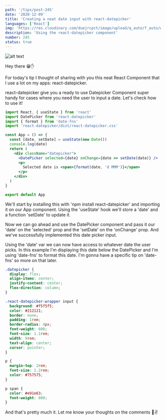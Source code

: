 ```yaml
---
path: '/tips/post-245'
date: '2020-12-09'
title: 'Creating a neat date input with react-datepicker'
languages: ['React']
img: 'https://res.cloudinary.com/duejrcpct/image/upload/q_auto/f_auto/w_1000/v1607524346/tips/245-1_fje3ke.png'
description: 'Using the react-datepicker component'
number: 245
status: true
---
```


![alt text](https://res.cloudinary.com/duejrcpct/image/upload/q_auto/v1607524368/tips/245-2_obakdl.gif 'React date picker input')

Hey there 😁✋

For today's tip I thought of sharing with you this neat React Component that I use a lot on my apps: react-datepicker.

react-datepicker give you a ready to use Datepicker Component super handy for cases where you need the user to input a date. Let's check how to use it!

```jsx
import React, { useState } from 'react'
import DatePicker from 'react-datepicker'
import { format } from 'date-fns'
import 'react-datepicker/dist/react-datepicker.css'

const App = () => {
  const [date, setDate] = useState(new Date())
  console.log(date)
  return (
    <div className="datepicker">
      <DatePicker selected={date} onChange={date => setDate(date)} />
      <p>
        Selected date is <span>{format(date, 'd MMM')}</span>
      </p>
    </div>
  )
}

export default App
```

We'll start by installing this with 'npm install react-datepicker' and importing it on our App component. Using the 'useState' hook we'll store a 'date' and a function 'setDate' to update it.

Now we can go ahead and use the DatePicker component and pass it our 'date' on the 'selected' prop and the 'setDate' on the 'onChange' prop. And we've successfully implemented this date picker input.

Using the 'date' var we can now have access to whatever date the user picks. In this example I'm displaying this date below the DatePicker and I'm using 'date-fns' to format this date. I'm gonna have a specific tip on 'date-fns' so more on that later.

```css
.datepicker {
  display: flex;
  align-items: center;
  justify-content: center;
  flex-direction: column;
}

.react-datepicker-wrapper input {
  background: #f5f5f5;
  color: #212121;
  border: none;
  padding: 1rem;
  border-radius: 4px;
  font-weight: 600;
  font-size: 1.1rem;
  width: 9rem;
  text-align: center;
  cursor: pointer;
}

p {
  margin-top: 2rem;
  font-size: 1.2rem;
  color: #757575;
}

p span {
  color: #e91e63;
  font-weight: 800;
}
```

And that's pretty much it. Let me know your thoughts on the comments 🤗✌️
